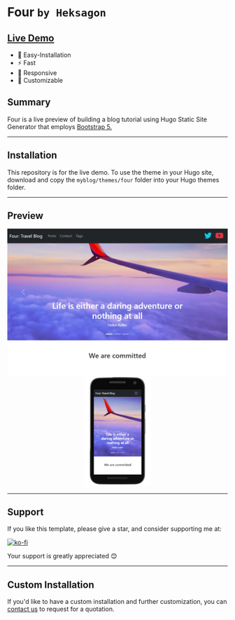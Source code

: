 # Four `by Heksagon`
## [Live Demo](https://heksagonnet.github.io/four/)
- 🔧 Easy-Installation 
- ⚡️ Fast 
- 📱 Responsive
- 🎨 Customizable

## Summary
Four is a live preview of building a blog tutorial using Hugo Static Site Generator that employs [Bootstrap 5.](https://getbootstrap.com/docs/5.0/getting-started/introduction/ "Bootstrap 5")

---
## Installation

This repository is for the live demo. To use the theme in your Hugo site, download and copy the `myblog/themes/four` folder into your Hugo themes folder.


---
## Preview
<p align="center">
  <kbd><img width=600px src="/img/cover.webp" alt="Preview" /></kbd>
  <kbd><img width=153px src="/img/mobile.webp" alt="Preview in Mobile" /></kbd>
</p>

---
## Support

If you like this template, please give a star, and consider supporting me at:

[![ko-fi](https://www.ko-fi.com/img/githubbutton_sm.svg)](https://ko-fi.com/heksagon)

Your support is greatly appreciated 😊

---
## Custom Installation
If you'd like to have a custom installation and further customization, you can [contact us](https://www.heksagon.net/contact) to request for a quotation.

